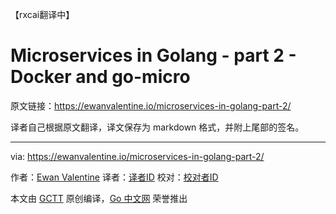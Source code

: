【rxcai翻译中】
# Microservices in Golang - part 2 - Docker and go-micro

原文链接：https://ewanvalentine.io/microservices-in-golang-part-2/

译者自己根据原文翻译，译文保存为 markdown 格式，并附上尾部的签名。

----------------

via: https://ewanvalentine.io/microservices-in-golang-part-2/

作者：[Ewan Valentine](http://ewanvalentine.io/author/ewan)
译者：[译者ID](https://github.com/译者ID)
校对：[校对者ID](https://github.com/校对者ID)

本文由 [GCTT](https://github.com/studygolang/GCTT) 原创编译，[Go 中文网](https://studygolang.com/) 荣誉推出
